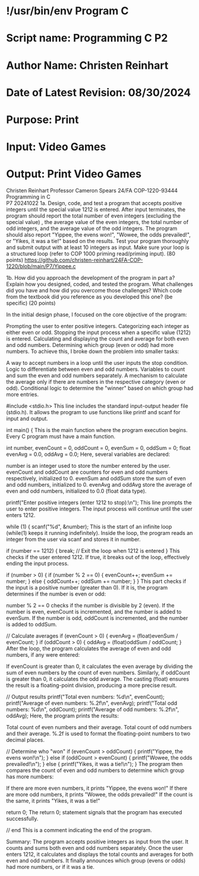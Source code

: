 # !/usr/bin/env Program C
# Script name: Programming C P2
# Author Name: Christen Reinhart
# Date of Latest Revision: 08/30/2024
# Purpose: Print
# Input: Video Games
# Output: Print Video Games


Christen Reinhart 
Professor Cameron Spears
24/FA COP-1220-93444 Programming in C  
P7
20241022
1a. Design, code, and test a program that accepts positive integers until the special value 1212 is entered. After input terminates, the program should report the total number of even integers (excluding the special value) , the average value of the even integers, the total number of odd integers, and the average value of the odd integers. The program should also report "Yippee, the evens won!",  "Wowee, the odds prevailed!", or "Yikes, it was a tie!" based on the results. Test your program thoroughly and submit output with at least 10 integers as input. Make sure your loop is a structured loop (refer to COP 1000 priming read/priming input). (80 points)
https://github.com/christen-reinhart/24FA-COP-1220/blob/main/P7/Yippee.c



1b. How did you approach the development of the program in part a? Explain how you designed, coded, and tested the program. What challenges did you have and how did you overcome those challenges? Which code from the textbook did you reference as you developed this one? (be specific) (20 points)


In the initial design phase, I focused on the core objective of the program:

Prompting the user to enter positive integers.
Categorizing each integer as either even or odd.
Stopping the input process when a specific value (1212) is entered.
Calculating and displaying the count and average for both even and odd numbers.
Determining which group (even or odd) had more numbers.
To achieve this, I broke down the problem into smaller tasks:

A way to accept numbers in a loop until the user inputs the stop condition.
Logic to differentiate between even and odd numbers.
Variables to count and sum the even and odd numbers separately.
A mechanism to calculate the average only if there are numbers in the respective category (even or odd).
Conditional logic to determine the "winner" based on which group had more entries.

#include <stdio.h>
This line includes the standard input-output header file (stdio.h). It allows the program to use functions like printf and scanf for input and output.


int main() {
This is the main function where the program execution begins. Every C program must have a main function.


int number, evenCount = 0, oddCount = 0, evenSum = 0, oddSum = 0;
float evenAvg = 0.0, oddAvg = 0.0;
Here, several variables are declared:

number is an integer used to store the number entered by the user.
evenCount and oddCount are counters for even and odd numbers respectively, initialized to 0.
evenSum and oddSum store the sum of even and odd numbers, initialized to 0.
evenAvg and oddAvg store the average of even and odd numbers, initialized to 0.0 (float data type).

printf("Enter positive integers (enter 1212 to stop):\n");
This line prompts the user to enter positive integers. The input process will continue until the user enters 1212.


while (1) {
    scanf("%d", &number);
This is the start of an infinite loop (while(1) keeps it running indefinitely). Inside the loop, the program reads an integer from the user via scanf and stores it in number.


if (number == 1212) {
    break;  // Exit the loop when 1212 is entered
}
This checks if the user entered 1212. If true, it breaks out of the loop, effectively ending the input process.


if (number > 0) {
    if (number % 2 == 0) {
        evenCount++;
        evenSum += number;
    } else {
        oddCount++;
        oddSum += number;
    }
}
This part checks if the input is a positive number (greater than 0). If it is, the program determines if the number is even or odd:

number % 2 == 0 checks if the number is divisible by 2 (even).
If the number is even, evenCount is incremented, and the number is added to evenSum.
If the number is odd, oddCount is incremented, and the number is added to oddSum.

// Calculate averages
if (evenCount > 0) {
    evenAvg = (float)evenSum / evenCount;
}
if (oddCount > 0) {
    oddAvg = (float)oddSum / oddCount;
}
After the loop, the program calculates the average of even and odd numbers, if any were entered:

If evenCount is greater than 0, it calculates the even average by dividing the sum of even numbers by the count of even numbers.
Similarly, if oddCount is greater than 0, it calculates the odd average.
The casting (float) ensures the result is a floating-point division, producing a more precise result.

// Output results
printf("Total even numbers: %d\n", evenCount);
printf("Average of even numbers: %.2f\n", evenAvg);
printf("Total odd numbers: %d\n", oddCount);
printf("Average of odd numbers: %.2f\n", oddAvg);
Here, the program prints the results:

Total count of even numbers and their average.
Total count of odd numbers and their average.
%.2f is used to format the floating-point numbers to two decimal places.

// Determine who "won"
if (evenCount > oddCount) {
    printf("Yippee, the evens won!\n");
} else if (oddCount > evenCount) {
    printf("Wowee, the odds prevailed!\n");
} else {
    printf("Yikes, it was a tie!\n");
}
The program then compares the count of even and odd numbers to determine which group has more numbers:

If there are more even numbers, it prints "Yippee, the evens won!"
If there are more odd numbers, it prints "Wowee, the odds prevailed!"
If the count is the same, it prints "Yikes, it was a tie!"

return 0;
The return 0; statement signals that the program has executed successfully.

// end
This is a comment indicating the end of the program.

Summary:
The program accepts positive integers as input from the user.
It counts and sums both even and odd numbers separately.
Once the user enters 1212, it calculates and displays the total counts and averages for both even and odd numbers.
It finally announces which group (evens or odds) had more numbers, or if it was a tie.



